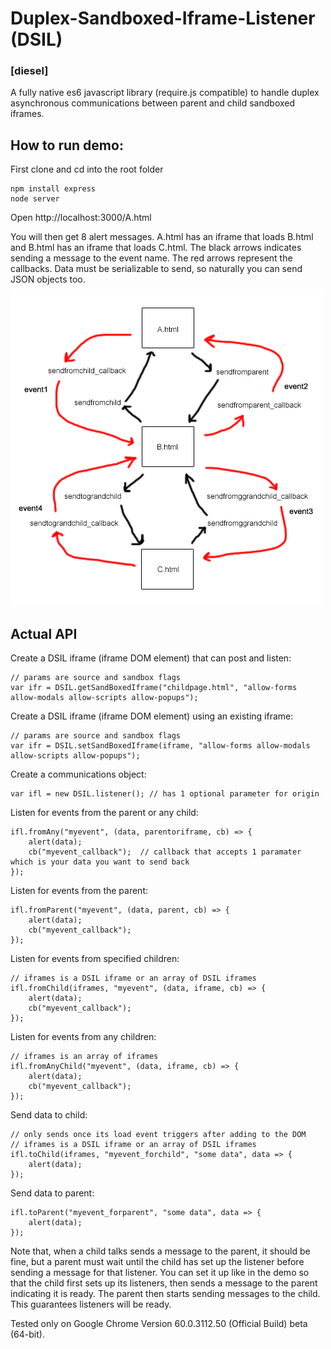 # Duplex-Sandboxed-Iframe-Listener (DSIL)
### [diesel]
A fully native es6 javascript library (require.js compatible) to handle duplex asynchronous communications between parent and child sandboxed iframes.

## How to run demo:

First clone and cd into the root folder

```
npm install express
node server
```

Open http://localhost:3000/A.html

You will then get 8 alert messages. A.html has an iframe that loads B.html and B.html has an iframe that loads C.html. The black arrows indicates sending a message to the event name. The red arrows represent the callbacks. Data must be serializable to send, so naturally you can send JSON objects too. 

![alt text](https://raw.githubusercontent.com/TheInvoker/Duplex-Sandboxed-Iframe-Listener/master/DISL.png)

## Actual API

Create a DSIL iframe (iframe DOM element) that can post and listen:
```
// params are source and sandbox flags
var ifr = DSIL.getSandBoxedIframe("childpage.html", "allow-forms allow-modals allow-scripts allow-popups"); 
```

Create a DSIL iframe (iframe DOM element) using an existing iframe:
```
// params are source and sandbox flags
var ifr = DSIL.setSandBoxedIframe(iframe, "allow-forms allow-modals allow-scripts allow-popups"); 
```

Create a communications object:
```
var ifl = new DSIL.listener(); // has 1 optional parameter for origin
```

Listen for events from the parent or any child:
```
ifl.fromAny("myevent", (data, parentoriframe, cb) => { 
	alert(data);
	cb("myevent_callback");  // callback that accepts 1 paramater which is your data you want to send back
});
```

Listen for events from the parent:
```
ifl.fromParent("myevent", (data, parent, cb) => { 
	alert(data);
	cb("myevent_callback"); 
});
```

Listen for events from specified children:
```
// iframes is a DSIL iframe or an array of DSIL iframes
ifl.fromChild(iframes, "myevent", (data, iframe, cb) => {   
	alert(data);
	cb("myevent_callback"); 
});
```

Listen for events from any children:
```
// iframes is an array of iframes
ifl.fromAnyChild("myevent", (data, iframe, cb) => {   
	alert(data);
	cb("myevent_callback"); 
});
```

Send data to child:
```
// only sends once its load event triggers after adding to the DOM
// iframes is a DSIL iframe or an array of DSIL iframes
ifl.toChild(iframes, "myevent_forchild", "some data", data => { 
	alert(data);
});
```

Send data to parent:
```
ifl.toParent("myevent_forparent", "some data", data => {
	alert(data);
});
```

Note that, when a child talks sends a message to the parent, it should be fine, but a parent must wait until the child has set up the listener before sending a message for that listener. You can set it up like in the demo so that the child first sets up its listeners, then sends a message to the parent indicating it is ready. The parent then starts sending messages to the child. This guarantees listeners will be ready.

Tested only on Google Chrome Version 60.0.3112.50 (Official Build) beta (64-bit).